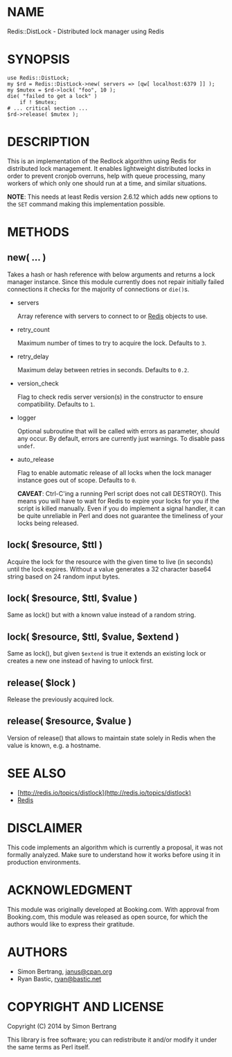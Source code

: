 # NAME

Redis::DistLock - Distributed lock manager using Redis

# SYNOPSIS

    use Redis::DistLock;
    my $rd = Redis::DistLock->new( servers => [qw[ localhost:6379 ]] );
    my $mutex = $rd->lock( "foo", 10 );
    die( "failed to get a lock" )
        if ! $mutex;
    # ... critical section ...
    $rd->release( $mutex );

# DESCRIPTION

This is an implementation of the Redlock algorithm using Redis for distributed
lock management. It enables lightweight distributed locks in order to prevent
cronjob overruns, help with queue processing, many workers of which only one
should run at a time, and similar situations.

**NOTE**: This needs at least Redis version 2.6.12 which adds new options
to the `SET` command making this implementation possible.

# METHODS

## new( ... )

Takes a hash or hash reference with below arguments and returns a lock manager
instance. Since this module currently does not repair initially failed
connections it checks for the majority of connections or `die()`s.

- servers

    Array reference with servers to connect to or [Redis](https://metacpan.org/pod/Redis) objects to use.

- retry\_count

    Maximum number of times to try to acquire the lock. Defaults to `3`.

- retry\_delay

    Maximum delay between retries in seconds. Defaults to `0.2`.

- version\_check

    Flag to check redis server version(s) in the constructor to ensure compatibility.
    Defaults to `1`.

- logger

    Optional subroutine that will be called with errors as parameter, should any occur.
    By default, errors are currently just warnings. To disable pass `undef`.

- auto\_release

    Flag to enable automatic release of all locks when the lock manager instance
    goes out of scope. Defaults to `0`.

    **CAVEAT**: Ctrl-C'ing a running Perl script does not call DESTROY().
    This means you will have to wait for Redis to expire your locks for you if the script is killed manually.
    Even if you do implement a signal handler, it can be quite unreliable in Perl and does not guarantee
    the timeliness of your locks being released.

## lock( $resource, $ttl )

Acquire the lock for the resource with the given time to live (in seconds)
until the lock expires. Without a value generates a 32 character base64
string based on 24 random input bytes.

## lock( $resource, $ttl, $value )

Same as lock() but with a known value instead of a random string.

## lock( $resource, $ttl, $value, $extend )

Same as lock(), but given `$extend` is true it extends an existing
lock or creates a new one instead of having to unlock first.

## release( $lock )

Release the previously acquired lock.

## release( $resource, $value )

Version of release() that allows to maintain state solely in Redis when
the value is known, e.g. a hostname.

# SEE ALSO

- [http://redis.io/topics/distlock](http://redis.io/topics/distlock)
- [Redis](https://metacpan.org/pod/Redis)

# DISCLAIMER

This code implements an algorithm which is currently a proposal, it was not
formally analyzed. Make sure to understand how it works before using it in
production environments.

# ACKNOWLEDGMENT

This module was originally developed at Booking.com. With approval from
Booking.com, this module was released as open source, for which the authors
would like to express their gratitude.

# AUTHORS

- Simon Bertrang, <janus@cpan.org>
- Ryan Bastic, <ryan@bastic.net>

# COPYRIGHT AND LICENSE

Copyright (C) 2014 by Simon Bertrang

This library is free software; you can redistribute it and/or modify
it under the same terms as Perl itself.
